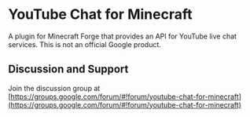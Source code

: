 # YouTube Chat for Minecraft

A plugin for Minecraft Forge that provides an API for YouTube live chat
services. This is not an official Google product.

## Discussion and Support

Join the discussion group at 
[https://groups.google.com/forum/#!forum/youtube-chat-for-minecraft](https://groups.google.com/forum/#!forum/youtube-chat-for-minecraft)
